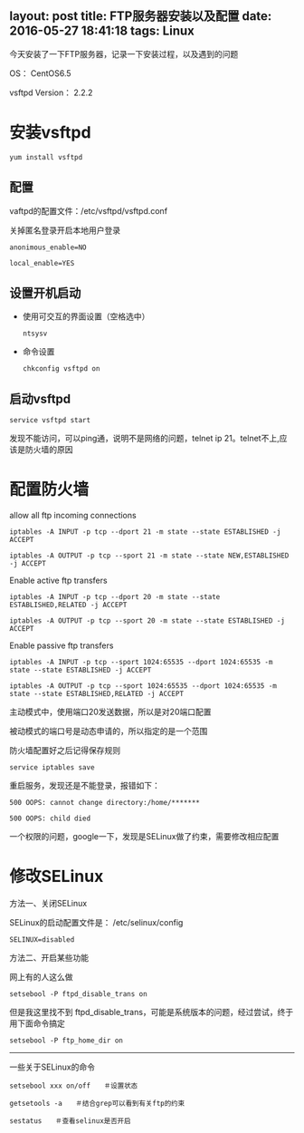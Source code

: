 layout: post
title: FTP服务器安装以及配置
date: 2016-05-27 18:41:18
tags: Linux
---
今天安装了一下FTP服务器，记录一下安装过程，以及遇到的问题

OS： CentOS6.5

vsftpd Version： 2.2.2

# 安装vsftpd #

    yum install vsftpd

<!--more-->

## 配置 ##

vaftpd的配置文件：/etc/vsftpd/vsftpd.conf

关掉匿名登录开启本地用户登录

    anonimous_enable=NO

    local_enable=YES

## 设置开机启动 ##

- 使用可交互的界面设置（空格选中）

      ntsysv

- 命令设置

      chkconfig vsftpd on   

## 启动vsftpd ##

    service vsftpd start

发现不能访问，可以ping通，说明不是网络的问题，telnet ip 21。telnet不上,应该是防火墙的原因

# 配置防火墙 #

allow all ftp incoming connections

    iptables -A INPUT -p tcp --dport 21 -m state --state ESTABLISHED -j ACCEPT

    iptables -A OUTPUT -p tcp --sport 21 -m state --state NEW,ESTABLISHED -j ACCEPT

Enable active ftp transfers

    iptables -A INPUT -p tcp --dport 20 -m state --state ESTABLISHED,RELATED -j ACCEPT

    iptables -A OUTPUT -p tcp --sport 20 -m state --state ESTABLISHED -j ACCEPT

Enable passive ftp transfers

    iptables -A INPUT -p tcp --sport 1024:65535 --dport 1024:65535 -m state --state ESTABLISHED -j ACCEPT

    iptables -A OUTPUT -p tcp --sport 1024:65535 --dport 1024:65535 -m state --state ESTABLISHED,RELATED -j ACCEPT

主动模式中，使用端口20发送数据，所以是对20端口配置

被动模式的端口号是动态申请的，所以指定的是一个范围

防火墙配置好之后记得保存规则

    service iptables save

重启服务，发现还是不能登录，报错如下：

    500 OOPS: cannot change directory:/home/*******

    500 OOPS: child died

一个权限的问题，google一下，发现是SELinux做了约束，需要修改相应配置

# 修改SELinux #

方法一、关闭SELinux

SELinux的启动配置文件是： /etc/selinux/config

    SELINUX=disabled

方法二、开启某些功能

网上有的人这么做

    setsebool -P ftpd_disable_trans on

但是我这里找不到 ftpd_disable_trans，可能是系统版本的问题，经过尝试，终于用下面命令搞定

    setsebool -P ftp_home_dir on

---
一些关于SELinux的命令

    setsebool xxx on/off　　＃设置状态

    getsetools -a　　＃结合grep可以看到有关ftp的约束

    sestatus　　＃查看selinux是否开启
